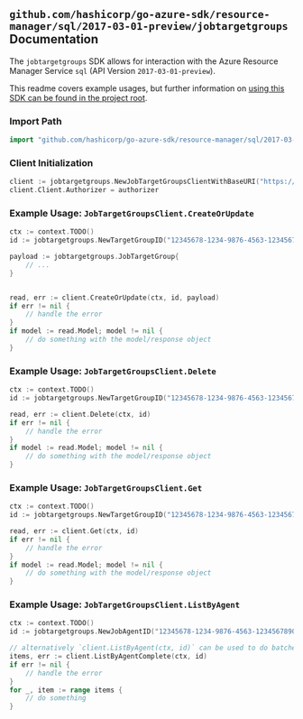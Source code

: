 
## `github.com/hashicorp/go-azure-sdk/resource-manager/sql/2017-03-01-preview/jobtargetgroups` Documentation

The `jobtargetgroups` SDK allows for interaction with the Azure Resource Manager Service `sql` (API Version `2017-03-01-preview`).

This readme covers example usages, but further information on [using this SDK can be found in the project root](https://github.com/hashicorp/go-azure-sdk/tree/main/docs).

### Import Path

```go
import "github.com/hashicorp/go-azure-sdk/resource-manager/sql/2017-03-01-preview/jobtargetgroups"
```


### Client Initialization

```go
client := jobtargetgroups.NewJobTargetGroupsClientWithBaseURI("https://management.azure.com")
client.Client.Authorizer = authorizer
```


### Example Usage: `JobTargetGroupsClient.CreateOrUpdate`

```go
ctx := context.TODO()
id := jobtargetgroups.NewTargetGroupID("12345678-1234-9876-4563-123456789012", "example-resource-group", "serverValue", "jobAgentValue", "targetGroupValue")

payload := jobtargetgroups.JobTargetGroup{
	// ...
}


read, err := client.CreateOrUpdate(ctx, id, payload)
if err != nil {
	// handle the error
}
if model := read.Model; model != nil {
	// do something with the model/response object
}
```


### Example Usage: `JobTargetGroupsClient.Delete`

```go
ctx := context.TODO()
id := jobtargetgroups.NewTargetGroupID("12345678-1234-9876-4563-123456789012", "example-resource-group", "serverValue", "jobAgentValue", "targetGroupValue")

read, err := client.Delete(ctx, id)
if err != nil {
	// handle the error
}
if model := read.Model; model != nil {
	// do something with the model/response object
}
```


### Example Usage: `JobTargetGroupsClient.Get`

```go
ctx := context.TODO()
id := jobtargetgroups.NewTargetGroupID("12345678-1234-9876-4563-123456789012", "example-resource-group", "serverValue", "jobAgentValue", "targetGroupValue")

read, err := client.Get(ctx, id)
if err != nil {
	// handle the error
}
if model := read.Model; model != nil {
	// do something with the model/response object
}
```


### Example Usage: `JobTargetGroupsClient.ListByAgent`

```go
ctx := context.TODO()
id := jobtargetgroups.NewJobAgentID("12345678-1234-9876-4563-123456789012", "example-resource-group", "serverValue", "jobAgentValue")

// alternatively `client.ListByAgent(ctx, id)` can be used to do batched pagination
items, err := client.ListByAgentComplete(ctx, id)
if err != nil {
	// handle the error
}
for _, item := range items {
	// do something
}
```
